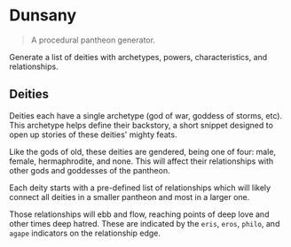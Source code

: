 # Dunsany

> A procedural pantheon generator.

Generate a list of deities with archetypes, powers, characteristics, and relationships.

## Deities

Deities each have a single archetype (god of war, goddess of storms, etc). This archetype helps define their backstory, a short snippet designed to open up stories of these deities' mighty feats.

Like the gods of old, these deities are gendered, being one of four: male, female, hermaphrodite, and none. This will affect their relationships with other gods and goddesses of the pantheon.

Each deity starts with a pre-defined list of relationships which will likely connect all deities in a smaller pantheon and most in a larger one.

Those relationships will ebb and flow, reaching points of deep love and other times deep hatred. These are indicated by the `eris`, `eros`, `philo`, and `agape` indicators on the relationship edge.
